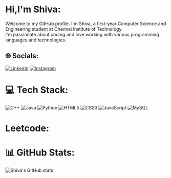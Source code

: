 # Hi,I'm Shiva:
Welcome to my GitHub profile. I'm Shiva, a first-year Computer Science and Engineering student at Chennai Institute of Technology.<br>
I'm passionate about coding and love working with various programming languages and technologies.


## 🌐 Socials:
[![LinkedIn](https://img.shields.io/badge/LinkedIn-%230077B5.svg?logo=linkedin&logoColor=white)](https://linkedin.com/in/shivavigneshkannan) 
[![Instagram](https://img.shields.io/badge/Instagram-%23E4405F.svg?logo=Instagram&logoColor=white)](https://instagram.com/Shiva_vignesh_kannan.k) 
# 💻 Tech Stack:
![C++](https://img.shields.io/badge/c++-%2300599C.svg?style=for-the-badge&logo=c%2B%2B&logoColor=white)
![Java](https://img.shields.io/badge/java-%23ED8B00.svg?style=for-the-badge&logo=openjdk&logoColor=white)
![Python](https://img.shields.io/badge/python-3670A0?style=for-the-badge&logo=python&logoColor=ffdd54)
![HTML5](https://img.shields.io/badge/html5-%23E34F26.svg?style=for-the-badge&logo=html5&logoColor=white)
![CSS3](https://img.shields.io/badge/css3-%231572B6.svg?style=for-the-badge&logo=css3&logoColor=white)
![JavaScript](https://img.shields.io/badge/javascript-%23323330.svg?style=for-the-badge&logo=javascript&logoColor=%23F7DF1E)
![MySQL](https://img.shields.io/badge/mysql-%2300000f.svg?style=for-the-badge&logo=mysql&logoColor=white)
# Leetcode:
# 📊 GitHub Stats:
![Shiva's GitHub stats](https://github-readme-stats.vercel.app/api?username=Shivavigneshkannan-k&show_icons=true&theme=gruvbox)
